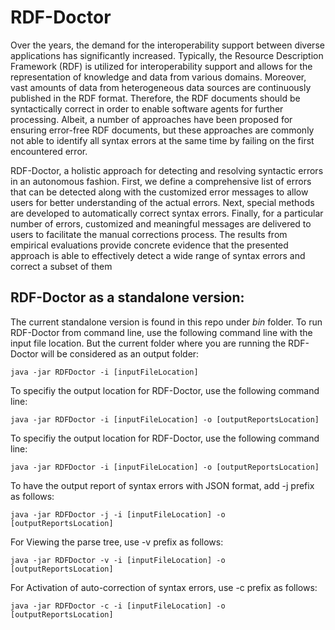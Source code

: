 # RDF-Doctor
Over the years, the demand for the interoperability support between diverse applications has significantly increased.  Typically, the Resource Description Framework
(RDF) is utilized for interoperability support and allows for the representation of
knowledge and data from various domains.  Moreover, vast amounts of data from
heterogeneous data sources are continuously published in the RDF format.  Therefore, the RDF documents should be syntactically correct in order to enable software
agents for further processing.  Albeit, a number of approaches have been proposed
for  ensuring  error-free  RDF  documents,  but  these  approaches  are  commonly  not
able to identify all syntax errors at the same time by failing on the first encountered
error.

RDF-Doctor,  a  holistic  approach  for  detecting  and  resolving
syntactic  errors  in  an  autonomous  fashion.   First,  we  define  a  comprehensive  list
of errors that can be detected along with the customized error messages to allow
users  for  better  understanding  of  the  actual  errors.   Next,  special  methods  are
developed to automatically correct syntax errors.  Finally, for a particular number
of errors, customized and meaningful messages are delivered to users to facilitate the
manual corrections process.  The results from empirical evaluations provide concrete
evidence that the presented approach is able to effectively detect a wide range of
syntax errors and correct a subset of them

## RDF-Doctor as a standalone version:
The current standalone version is found in this repo under *bin* folder. 
To run RDF-Doctor from command line, use the following command line with the input file location. But the current folder where you are running the RDF-Doctor will be considered as an output folder:
```
java -jar RDFDoctor -i [inputFileLocation]
```
To specifiy the output location for RDF-Doctor, use the following command line:
```
java -jar RDFDoctor -i [inputFileLocation] -o [outputReportsLocation]
```
To specifiy the output location for RDF-Doctor, use the following command line:
```
java -jar RDFDoctor -i [inputFileLocation] -o [outputReportsLocation]
```
To have the output report of syntax errors with JSON format, add -j prefix as follows:
```
java -jar RDFDoctor -j -i [inputFileLocation] -o [outputReportsLocation]
```
For Viewing the parse tree, use -v prefix as follows:
```
java -jar RDFDoctor -v -i [inputFileLocation] -o [outputReportsLocation]
```
For Activation of auto-correction of syntax errors, use -c prefix as follows:
```
java -jar RDFDoctor -c -i [inputFileLocation] -o [outputReportsLocation]
```

